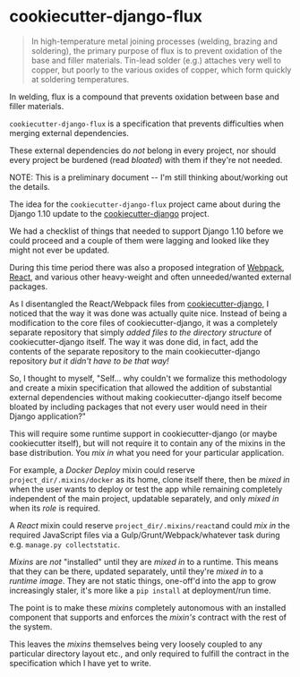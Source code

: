 # cookiecutter-django-flux

> In high-temperature metal joining processes (welding, brazing and soldering), the primary purpose of flux is to prevent oxidation of the base and filler materials. Tin-lead solder (e.g.) attaches very well to copper, but poorly to the various oxides of copper, which form quickly at soldering temperatures.

In welding, flux is a compound that prevents oxidation between base and filler materials.

`cookiecutter-django-flux` is a specification that prevents difficulties when merging external dependencies.

These external dependencies do *not* belong in every project, nor should every project be burdened (read *bloated*) with them if they're not needed.

NOTE: This is a preliminary document -- I'm still thinking about/working out the details.

The idea for the `cookiecutter-django-flux` project came about during the Django 1.10 update to the [cookiecutter-django][ccd] project.  

We had a checklist of things that needed to support Django 1.10 before we could proceed and a couple of them were lagging and looked like they might not ever be updated.

During this time period there was also a proposed integration of [Webpack](https://webpack.github.io/), [React](https://facebook.github.io/react/), and various other heavy-weight and often unneeded/wanted external packages.

As I disentangled the React/Webpack files from [cookiecutter-django][ccd], I noticed that the way it was done was actually quite nice.  Instead of being a modification to the core files of cookiecutter-django, it was a completely separate repository that simply *added files to the directory structure* of cookiecutter-django itself.  The way it was done did, in fact, add the contents of the separate repository to the main cookiecutter-django repository *but it didn't have to be that way!*

So, I thought to myself, "Self... why couldn't we formalize this methodology and create a mixin specification that allowed the addition of substantial external dependencies without making cookiecutter-django itself become bloated by including packages that not every user would need in their Django application?"

This will require some runtime support in cookiecutter-django (or maybe cookiecutter itself), but will not require it to contain any of the mixins in the base distribution.  You *mix in* what you need for your particular application.

For example, a _Docker Deploy_ mixin could reserve `project_dir/.mixins/docker` as its home, clone itself there, then be *mixed in* when the user wants to deploy or test the app while remaining completely independent of the main project, updatable separately, and only *mixed in* when its *role* is required.

A _React_ mixin could reserve `project_dir/.mixins/react`and could *mix in* the required JavaScript files via a Gulp/Grunt/Webpack/whatever task during e.g. `manage.py collectstatic`.

*Mixins* are *not* "installed" until they are *mixed in* to a runtime.  This means that they can be there, updated separately, until they're *mixed in* to a *runtime image*.  They are not static things, one-off'd into the app to grow increasingly staler, it's more like a `pip install` at deployment/run time.

The point is to make these *mixins* completely autonomous with an installed component that supports and enforces the *mixin's* contract with the rest of the system.

This leaves the *mixins* themselves being very loosely coupled to any particular directory layout etc., and only required to fulfill the contract in the specification which I have yet to write.

[ccd]: https://github.com/pydanny/cookiecutter-django "Cookiecutter Django"
